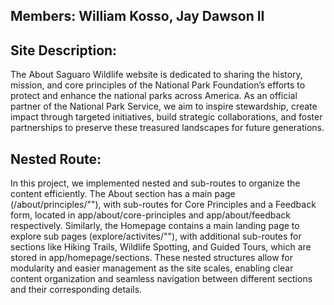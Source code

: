 ## Members: William Kosso, Jay Dawson II

## Site Description:

The About Saguaro Wildlife website is dedicated to sharing the history, mission, and core principles of the National Park Foundation’s efforts to protect and enhance the national parks across America. As an official partner of the National Park Service, we aim to inspire stewardship, create impact through targeted initiatives, build strategic collaborations, and foster partnerships to preserve these treasured landscapes for future generations.

## Nested Route:

In this project, we implemented nested and sub-routes to organize the content efficiently. The About section has a main page (/about/principles/""), with sub-routes for Core Principles and a Feedback form, located in app/about/core-principles and app/about/feedback respectively. Similarly, the Homepage contains a main landing page to explore sub pages (explore/activites/""), with additional sub-routes for sections like Hiking Trails, Wildlife Spotting, and Guided Tours, which are stored in app/homepage/sections. These nested structures allow for modularity and easier management as the site scales, enabling clear content organization and seamless navigation between different sections and their corresponding details.
